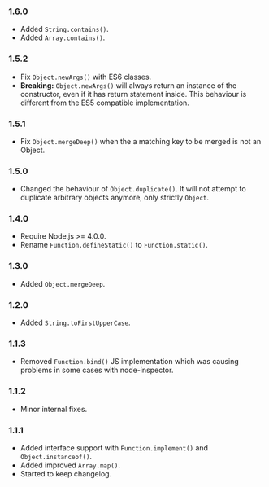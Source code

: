 ### 1.6.0
- Added `String.contains()`.
- Added `Array.contains()`.

### 1.5.2
- Fix `Object.newArgs()` with ES6 classes.
- **Breaking:** `Object.newArgs()` will always return an instance of the
  constructor, even if it has return statement inside. This behaviour is
  different from the ES5 compatible implementation.

### 1.5.1
- Fix `Object.mergeDeep()` when the a matching key to be merged is not an Object.

### 1.5.0
- Changed the behaviour of `Object.duplicate()`. It will not attempt to
  duplicate arbitrary objects anymore, only strictly `Object`.

### 1.4.0
- Require Node.js >= 4.0.0.
- Rename `Function.defineStatic()` to `Function.static()`.

### 1.3.0
- Added `Object.mergeDeep`.

### 1.2.0
- Added `String.toFirstUpperCase`.

### 1.1.3
- Removed `Function.bind()` JS implementation which was causing problems in some cases with node-inspector.

### 1.1.2
- Minor internal fixes.

### 1.1.1
- Added interface support with `Function.implement()` and `Object.instanceof()`.
- Added improved `Array.map()`.
- Started to keep changelog.